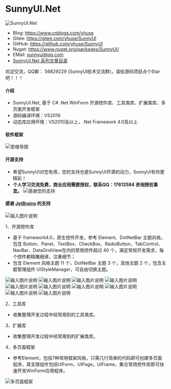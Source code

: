 # SunnyUI.Net
![SunnyUI.Net](https://images.cnblogs.com/cnblogs_com/yhuse/1794676/o_200627131207SunnyUI.png)

- Blog:   https://www.cnblogs.com/yhuse
- Gitee:  https://gitee.com/yhuse/SunnyUI
- GitHub: https://github.com/yhuse/SunnyUI
- Nuget:  https://www.nuget.org/packages/SunnyUI/ 
- EMail:  sunnyui@qq.com
- [SunnyUI.Net 系列文章目录](https://www.cnblogs.com/yhuse/p/12920272.html) 

欢迎交流，QQ群： 56829229  (SunnyUI技术交流群)，请给源码项目点个Star吧！！！

#### 介绍
  - SunnyUI.Net, 基于 C# .Net WinForm 开源控件库、工具类库、扩展类库、多页面开发框架
  - 源码编译环境：VS2019
  - 动态库应用环境：VS2010及以上，.Net Framework 4.0及以上
  
#### 软件框架
![思维导图](https://images.cnblogs.com/cnblogs_com/yhuse/1794676/o_2006271311100.png)

#### 开源支持
  - 希望SunnyUI对您有用，您的支持也是SunnyUI开源的动力，SunnyUI有你更精彩！
  - **个人学习交流免费，商业应用需要授权，联系QQ：17612584 咨询授权事宜。** 
![感谢您的支持](https://images.cnblogs.com/cnblogs_com/yhuse/1794676/o_200627131211SunnyUISupport.png)

#### 感谢 [JetBrains](https://www.jetbrains.com/?from=SunnyUI) 的支持
![输入图片说明](https://images.gitee.com/uploads/images/2020/0714/114152_d335c2f1_416720.png)

1、开源控件库

  - 基于 framework4.0，原生控件开发，参考 Element、DotNetBar 主题风格，包含 Button、Panel、TextBox、CheckBox、RadioButton、TabControl、NavBar、DataGridView在内的常用控件超过 40 个，满足常规开发需求，每个控件都精雕细琢，注重细节；
  - 包含 Element 风格主题 11 个，DotNetBar 主题 3 个，其他主题 2 个，包含主题管理组件 UIStyleManager，可自由切换主题。


![输入图片说明](https://images.cnblogs.com/cnblogs_com/yhuse/1794676/o_2006271311212.png)
![输入图片说明](https://images.cnblogs.com/cnblogs_com/yhuse/1794676/o_2006271311273.png)
![输入图片说明](https://images.cnblogs.com/cnblogs_com/yhuse/1794676/o_2006271311386.png)
![输入图片说明](https://images.cnblogs.com/cnblogs_com/yhuse/1794676/o_2006271311304.png)
![输入图片说明](https://images.cnblogs.com/cnblogs_com/yhuse/1794676/o_2006271311345.png)
![输入图片说明](https://images.cnblogs.com/cnblogs_com/yhuse/1794676/o_2006271311457.png)
![输入图片说明](https://images.cnblogs.com/cnblogs_com/yhuse/1794676/o_2006271311508.png)
![输入图片说明](https://images.cnblogs.com/cnblogs_com/yhuse/1794676/o_20062713115510.png)
![输入图片说明](https://images.cnblogs.com/cnblogs_com/yhuse/1794676/o_20062713115811.png)
![输入图片说明](https://images.cnblogs.com/cnblogs_com/yhuse/1794676/o_20062713120112.png)

2、工具库

  - 收集整理开发过程中经常用到的工具类库。

3、扩展库

  - 收集整理开发过程中经常用到的扩展类库。

4、多页面框架

  - 参考Element，包括7种常用框架风格，只需几行简单的代码即可创建多页面程序，其支撑组件包括UIForm，UIPage，UIFrame，集合常用控件库即可快速开发WinForm应用程序。

![多页面框架](https://images.cnblogs.com/cnblogs_com/yhuse/1794676/o_20062713120421.png)
    
    
